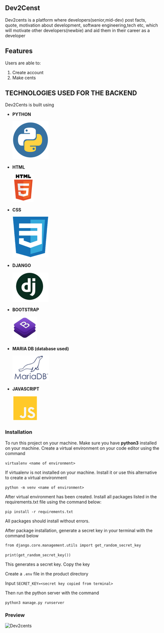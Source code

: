 ## Dev2Censt

Dev2cents is a platform where developers(senior,mid-dev) post facts, quote, motivation about development, software engineering,tech etc, which will motivate other developers(newbie) and aid them in their career as a developer

## Features

Users are able to:

1. Create account
2. Make cents

## TECHNOLOGIES USED FOR THE BACKEND

Dev2Cents is built using

- **PYTHON**

  ![PYTHON](https://github.com/S13G/Dev2cents/blob/main/static/tools/rsz_python.png)

- **HTML**

  ![HTML](https://github.com/S13G/Dev2cents/blob/main/static/tools/rsz_html.png)

- **CSS**

  ![CSS](https://github.com/S13G/Dev2cents/blob/main/static/tools/rsz_css.png)

- **DJANGO**
  
  ![DJANGO](https://github.com/S13G/Dev2cents/blob/main/static/tools/rsz_django.png)

- **BOOTSTRAP**

  ![BOOTSTRAP](https://github.com/S13G/Dev2cents/blob/main/static/tools/bootstrap-transformed.png)

- **MARIA DB (database used)**

  ![MARIADB](https://github.com/S13G/Dev2cents/blob/main/static/tools/rsz_mariadb.png)

- **JAVASCRIPT**

  ![JAVASCRIPT](https://github.com/S13G/Dev2cents/blob/main/static/tools/rsz_js.png)

### Installation

To run this project on your machine. Make sure you have __python3__ installed on your machine.
Create a virtual environment on your code editor using the command

```virtualenv <name of environment>```

If virtualenv is not installed on your machine. Install it or use this alternative to create a virtual environment

```python -m venv <name of environment>```

After virtual environment has been created. Install all packages listed in the requirements.txt file using the command
below:

```pip install -r requirements.txt```

All packages should install without errors.

After package installation, generate a secret key in your terminal with the command below

```
from django.core.management.utils import get_random_secret_key

print(get_random_secret_key())
```

This generates a secret key. Copy the key

Create a ```.env``` file in the product directory

Input ```SECRET_KEY=<secret key copied from terminal>```

Then run the python server with the command

```python3 manage.py runserver```

### Preview

![Dev2cents](https://github.com/S13G/Dev2cents/blob/main/static/tools/Screenshot1.png)


